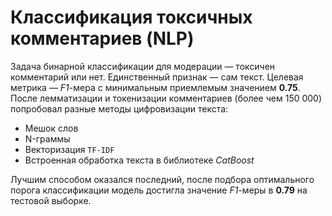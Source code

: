 # Классификация токсичных комментариев (NLP)

Задача бинарной классификации для модерации — токсичен комментарий или нет. Единственный признак — сам текст. Целевая метрика — *F1*-мера с минимальным приемлемым значением **0.75**.  
После лемматизации и токенизации комментариев (более чем 150 000) попробовал разные методы цифровизации текста:
- Мешок слов
- N-граммы
- Векторизация `TF-IDF`
- Встроенная обработка текста в библиотеке *CatBoost*

Лучшим способом оказался последний, после подбора оптимального порога классификации модель достигла значение *F1*-меры в **0.79** на тестовой выборке.
